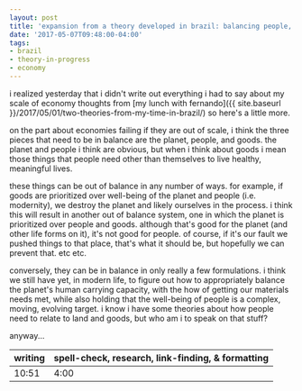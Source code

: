 ```yaml
---
layout: post
title: 'expansion from a theory developed in brazil: balancing people, planet, and goods'
date: '2017-05-07T09:48:00-04:00'
tags:
- brazil
- theory-in-progress
- economy
--- 
```


i realized yesterday that i didn't write out everything i had to say about my scale of economy thoughts from [my lunch with fernando]({{ site.baseurl }}/2017/05/01/two-theories-from-my-time-in-brazil/) so here's a little more.

on the part about economies failing if they are out of scale, i think the three pieces that need to be in balance are the planet, people, and goods. the planet and people i think are obvious, but when i think about goods i mean those things that people need other than themselves to live healthy, meaningful lives. 

these things can be out of balance in any number of ways. for example, if goods are prioritized over well-being of the planet and people (i.e. modernity), we destroy the planet and likely ourselves in the process. i think this will result in another out of balance system, one in which the planet is prioritized over people and goods. although that's good for the planet (and other life forms on it), it's not good for people. of course, if it's our fault we pushed things to that place, that's what it should be, but hopefully we can prevent that. etc etc.

conversely, they can be in balance in only really a few formulations. i think we still have yet, in modern life, to figure out how to appropriately balance the planet's human carrying capacity, with the how of getting our materials needs met, while also holding that the well-being of people is a complex, moving, evolving target. i know i have some theories about how people need to relate to land and goods, but who am i to speak on that stuff? 

anyway...

<table>
	<thead>
		<tr>
			<th>writing</th>
			<th>spell-check, research, link-finding, & formatting</th>
		</tr>
	</thead>
	<tbody>
		<tr>
			<td>10:51</td>
			<td>4:00</td>
		</tr>
	</tbody>
</table>